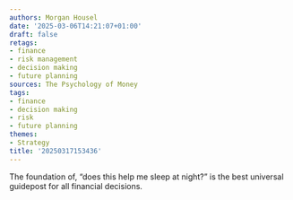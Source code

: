 ```yaml
---
authors: Morgan Housel
date: '2025-03-06T14:21:07+01:00'
draft: false
retags:
- finance
- risk management
- decision making
- future planning
sources: The Psychology of Money
tags:
- finance
- decision making
- risk
- future planning
themes:
- Strategy
title: '20250317153436'
---
```


The foundation of, “does this help me sleep at night?” is the best universal guidepost for all financial decisions.